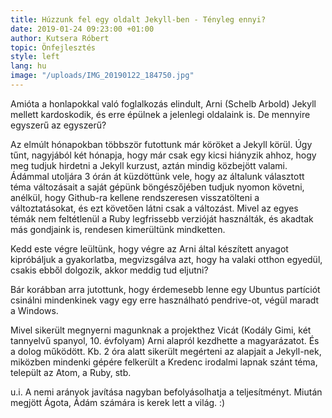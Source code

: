 ```yaml
---
title: Húzzunk fel egy oldalt Jekyll-ben - Tényleg ennyi?
date: 2019-01-24 09:23:00 +01:00
author: Kutsera Róbert
topic: Önfejlesztés
style: left
lang: hu
image: "/uploads/IMG_20190122_184750.jpg"
---
```


Amióta a honlapokkal való foglalkozás elindult, Arni (Schelb Arbold)  Jekyll mellett kardoskodik, és erre épülnek a jelenlegi oldalaink is. De mennyire egyszerű az egyszerű? 

Az elmúlt hónapokban többször futottunk már köröket a Jekyll körül. Úgy tűnt, nagyjából két hónapja, hogy már csak egy kicsi hiányzik ahhoz, hogy meg tudjuk hirdetni a Jekyll kurzust, aztán mindig közbejött valami. Ádámmal utoljára 3 órán át küzdöttünk vele, hogy az általunk választott téma változásait a saját gépünk böngészőjében tudjuk nyomon követni, anélkül, hogy Github-ra kellene rendszeresen visszatölteni a változtatásokat, és ezt követően látni csak a változást. Mivel az egyes témák nem feltétlenül a Ruby legfrissebb verzióját használták, és akadtak más gondjaink is, rendesen kimerültünk mindketten.   

Kedd este végre leültünk, hogy végre az Arni által készített anyagot kipróbáljuk a gyakorlatba, megvizsgálva azt, hogy ha valaki otthon egyedül, csakis ebből dolgozik, akkor meddig tud eljutni? 

Bár korábban arra jutottunk, hogy érdemesebb lenne egy Ubuntus partíciót csinálni mindenkinek vagy egy erre használható pendrive-ot, végül maradt a Windows. 

Mivel sikerült megnyerni magunknak a projekthez Vicát (Kodály Gimi, két tannyelvű spanyol, 10. évfolyam) Arni alapról kezdhette a magyarázatot. És a dolog működött. Kb. 2 óra alatt sikerült megérteni az alapjait a Jekyll-nek, miközben mindenki gépére felkerült a Kredenc irodalmi lapnak szánt téma, települt az Atom, a Ruby, stb. 
  
u.i. A nemi arányok javítása nagyban befolyásolhatja a teljesítményt. Miután megjött Ágota, Ádám számára is kerek lett a világ. :) 